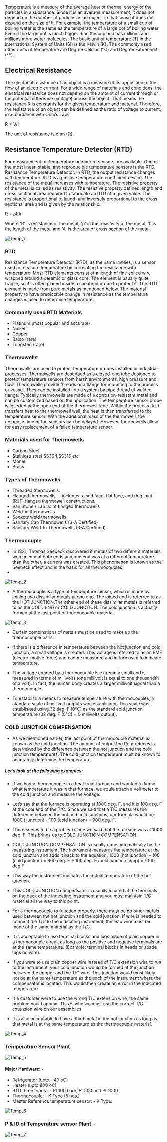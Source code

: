 Temperature is a measure of the average heat or thermal energy of the particles in a substance. Since it is an average measurement, it does not depend on the number of particles in an object. In that sense it does not depend on the size of it. For example, the temperature of a small cup of boiling water is the same as the temperature of a large pot of boiling water. Even if the large pot is much bigger than the cup and has millions and millions more water molecules. The basic unit of temperature (T) in the International System of Units (SI) is the Kelvin (K). The commonly used other units of temperature are Degree Celsius (°C) and Degree Fahrenheit (°F).

## Electrical Resistance

The electrical resistance of an object is a measure of its opposition to the flow of an electric current. For a wide range of materials and conditions, the electrical resistance does not depend on the amount of current through or the potential difference (voltage) across the object. That means the resistance R is constants for the given temperature and material. Therefore, the resistance of an object can be defined as the ratio of voltage to current, in accordance with Ohm’s Law: 

R = V/I

The unit of resistance is ohm (Ω).

## Resistance Temperature Detector (RTD)

For measurement of Temperature number of sensors are available. One of the most linear, stable, and reproducible temperature sensors is the RTD, Resistance Temperature Detector. In RTD, the output resistance changes with temperature. RTD is a positive temperature coefficient device. The resistance of the metal increases with temperature. The resistive property of the metal is called its resistivity. The resistive property defines length and cross sectional area required to fabricate an RTD of a given value. The resistance is proportional to length and inversely proportional to the cross sectional area and is given by the relationship. 

R = ρl/A

 Where 'R' is resistance of the metal, 'ρ' is the resistivity of the metal, 'l' is the length of the metal and 'A' is the area of cross section of the metal.

![ *Temp_1*](images/Temp_1.png)

### RTD

Resistance Temperature Detector (RTD), as the name implies, is a sensor used to measure temperature by correlating the resistance with temperature. Most RTD elements consist of a length of fine coiled wire wrapped around a ceramic or glass core. The element is usually quite fragile, so it is often placed inside a sheathed probe to protect it. The RTD element is made from pure metals as mentioned below. The material property to have predictable change in resistance as the temperature changes is used to determine temperature.

### Commonly used RTD Materials

-	Platinum (most popular and accurate) 
-	Nickel 
-	Copper 
-	Balco (rare) 
-	Tungsten (rare)

### Thermowells 

Thermowells are used to protect temperature probes installed in industrial processes. Thermowells are described as a closed-end tube designed to protect temperature sensors from harsh environments, high pressure and flow. Thermowells provide threads or a flange for mounting to the process or vessel. They can be installed into a system by pipe thread of welded flange. Typically thermowells are made of a corrosion-resistant metal and can be customized based on the application. 
The temperature sensor probe is inserted at the open end of the thermowell tube. Within the process fluid transfers heat to the thermowell wall, the heat is then transferred to the temperature sensor. With the additional mass of the thermowell, the response time of the sensors can be delayed. However, thermowells allow for easy replacement of a failed temperature sensor.

### Materials used for Thermowells

-	Carbon Steel. 
-	Stainless steel SS304,SS316 etc 
-	Monel 
-	Brass 

### Types of Thermowells 

-	Threaded thermowells. 
-	Flanged thermowells -- includes raised face, flat face, and ring joint (RJT) flanged thermowell constructions. 
-	Van Stone / Lap Joint flanged thermowells 
-	Weld-in thermowells. 
-	Sockets weld thermowells. 
-	Sanitary Cap Thermowells (3-A Certified) 
-	Sanitary Weld-In Thermowells (3-A Certified) 

### Thermocouple 

- In 1821, Thomas Seebeck discovered if metals of two different materials were joined at both ends and one end was at a different temperature than the other, a current was created. This phenomenon is known as the Seebeck effect and is the basis for all thermocouples. 
- 
![ *Temp_2*](images/Temp_2.png)

-	A thermocouple is a type of temperature sensor, which is made by joining two dissimilar metals at one end. The joined end is referred to as the HOT JUNCTION.The other end of these dissimilar metals is referred to as the COLD END or COLD JUNCTION. The cold junction is actually formed at the last point of thermocouple material.

![ *Temp_3*](images/Temp_3.png)

-	Certain combinations of metals must be used to make up the thermocouple pairs. 


-	If there is a difference in temperature between the hot junction and cold junction, a small voltage is created. This voltage is referred to as an EMF (electro-motive force) and can be measured and in turn used to indicate temperature. 


-	The voltage created by a thermocouple is extremely small and is measured in terms of millivolts (one millivolt is equal to one thousandth of a volt). In fact, the human body creates a larger millivolt signal than a thermocouple. 


-	To establish a means to measure temperature with thermocouples, a standard scale of millivolt outputs was established. This scale was established using 32 deg. F (0°C) as the standard cold junction temperature (32 deg. F (0°C) = 0 millivolts output). 

### COLD JUNCTION COMPENSATION

-	As we mentioned earlier, the last point of thermocouple material is known as the cold junction. The amount of output the t/c produces is determined by the difference between the hot junction and the cold junction temperatures. The cold junction temperature must be known to accurately determine the temperature. 

##### Let’s look at the following examples: 

-	If we had a thermocouple in a heat treat furnace and wanted to know what temperature it was in that furnace, we could attach a voltmeter to the cold junction and measure the voltage. 
-	Let’s say that the furnace is operating at 1000 deg. F. and it is 100 deg. F at the cool end of the T/C. Since we said that a T/C measures the difference between the hot and cold junctions, our formula would be: 
1000 t junction) - 100 (cold junction) = 900 deg. F.
-	There seems to be a problem since we said that the furnace was at 1000 deg. F. This brings us to COLD JUNCTION COMPENSATION. 

-	COLD JUNCTION COMPENSATION is usually done automatically by the measuring instrument. The instrument measures the temperature at the cold junction and adds it back to the equation. 
1000 (hot junction) - 100 (cold junction) = 900 deg. F + 100 deg. F
(cold junction temp) = 1000 deg F

-	This way the instrument indicates the actual temperature of the hot junction. 

-	This COLD JUNCTION compensator is usually located at the terminals on the back of the indicating instrument and you must maintain T/C material all the way to this point. 
-	For a thermocouple to function properly, there must be no other metals used between the hot junction and the cold junction. If wire is needed to connect the T/C to the indicating instrument, the lead wire must be made of the same material as the T/C. 


-	It is acceptable to use terminal blocks and lugs made of plain copper in a thermocouple circuit as long as the positive and negative terminals are at the same temperature. (Example: terminal blocks in heads or spade lugs on wire). 


-	If you were to use plain copper wire instead of T/C extension wire to run to the instrument, your cold junction would be formed at the junction between the copper and the T/C wire. This junction would most likely not be at the same temperature as the back of the instrument where the compensator is located. This would then create an error in the indicated temperature. 


-	If a customer were to use the wrong T/C extension wire, the same problem could appear. This is why we must use the correct T/C extension wire on our assemblies. 


-	It is also acceptable to have a third metal in the hot junction as long as that metal is at the same temperature as the thermocouple material. 

![ *Temp_4*](images/Temp_4.png)

### Temperature Sensor Plant

![ *Temp_5*](images/Temp_5.png)

#### Major Hardware: - 

-	Refrigerator (upto - 40 oC) 
-	Heater (upto 800 oC) 
-	RTD three types : - Pt 100 bare, Pt 500 and Pt 1000 
-	Thermocouple: - K Type (5 nos.) 
-	Master Reference temperature sensor: - K Type. 

![ *Temp_6*](images/Temp_6.png)

### P & ID of Temperature sensor Plant – 

![ *Temp_7*](images/Temp_7.png)